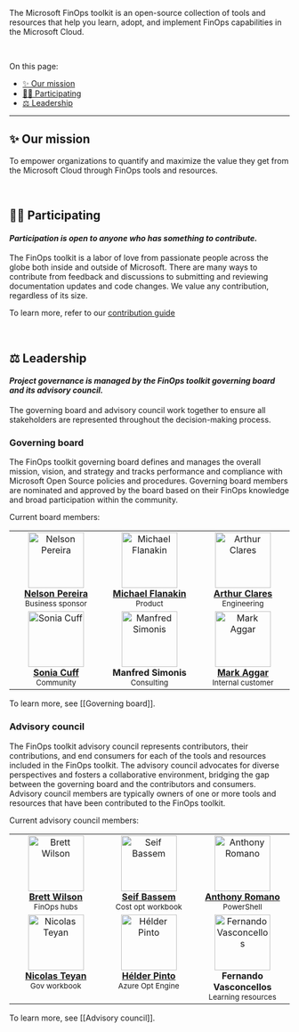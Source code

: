 <!-- markdownlint-disable MD041 -->

The Microsoft FinOps toolkit is an open-source collection of tools and resources that help you learn, adopt, and implement FinOps capabilities in the Microsoft Cloud.

<br>

On this page:

- [✨ Our mission](#-our-mission)
- [👩‍💻 Participating](#-participating)
- [⚖️ Leadership](#️-leadership)

---

## ✨ Our mission

To empower organizations to quantify and maximize the value they get from the Microsoft Cloud through FinOps tools and resources.

<br>

## 👩‍💻 Participating

#### _Participation is open to anyone who has something to contribute._<!-- markdownlint-disable-line MD001 -->

The FinOps toolkit is a labor of love from passionate people across the globe both inside and outside of Microsoft. There are many ways to contribute from feedback and discussions to submitting and reviewing documentation updates and code changes. We value any contribution, regardless of its size.

To learn more, refer to our [contribution guide](https://github.com/microsoft/finops-toolkit/blob/dev/CONTRIBUTING.md)

<br>

## ⚖️ Leadership

#### _Project governance is managed by the FinOps toolkit governing board and its advisory council._<!-- markdownlint-disable-line MD001 -->

The governing board and advisory council work together to ensure all stakeholders are represented throughout the decision-making process.

### Governing board

The FinOps toolkit governing board defines and manages the overall mission, vision, and strategy and tracks performance and compliance with Microsoft Open Source policies and procedures. Governing board members are nominated and approved by the board based on their FinOps knowledge and broad participation within the community.

Current board members:

<table>
  <tbody>
    <tr>
      <td align="center" valign="top" width="209"><a href="https://github.com/nilson79"><img src="https://avatars.githubusercontent.com/u/3111022?v=4?s=100" width="100px;" alt="Nelson Pereira"/><br /><b>Nelson Pereira</b></a><br /><sup>Business sponsor</sup></td>
      <td align="center" valign="top" width="209"><a href="http://about.me/flanakin"><img src="https://avatars.githubusercontent.com/u/399533?v=4?s=100" width="100px;" alt="Michael Flanakin"/><br /><b>Michael Flanakin</b></a><br /><sup>Product</sup></td>
      <td align="center" valign="top" width="209"><a href="https://github.com/arthurclares"><img src="https://avatars.githubusercontent.com/u/53261392?v=4?s=100" width="100px;" alt="Arthur Clares"/><br /><b>Arthur Clares</b></a><br /><sup>Engineering</sup></td>
    </tr>
    <tr>
      <td align="center" valign="top" width="209"><a href="https://github.com/scuffy"><img src="https://avatars.githubusercontent.com/u/41356020?v=4?s=100" width="100px;" alt="Sonia Cuff"/><br /><b>Sonia Cuff</b></a><br /><sup>Community</sup></td>
      <td align="center" valign="top" width="209"><img src="https://github.com/microsoft/finops-toolkit/assets/399533/164afda4-1960-499d-a621-afdf6f868903" width="100px;" alt="Manfred Simonis"/><br /><b>Manfred Simonis</b></a><br /><sup>Consulting</sup></td>
      <td align="center" valign="top" width="209"><a href="https://github.com/maggar"><img src="https://avatars.githubusercontent.com/u/55561955?v=4?s=100" width="100px;" alt="Mark Aggar"/><br /><b>Mark Aggar</b></a><br /><sup>Internal customer</sup></td>
    </tr>
  </tbody>
</table>

To learn more, see [[Governing board]].

### Advisory council

The FinOps toolkit advisory council represents contributors, their contributions, and end consumers for each of the tools and resources included in the FinOps toolkit. The advisory council advocates for diverse perspectives and fosters a collaborative environment, bridging the gap between the governing board and the contributors and consumers. Advisory council members are typically owners of one or more tools and resources that have been contributed to the FinOps toolkit.

Current advisory council members:

<table>
  <tbody>
    <tr>
      <td align="center" valign="top" width="209"><a href="https://github.com/MSBrett"><img src="https://avatars.githubusercontent.com/u/24294904?v=4?s=100" width="100px;" alt="Brett Wilson"/><br /><b>Brett Wilson</b></a><br /><sup>FinOps hubs</sup></td>
      <td align="center" valign="top" width="209"><a href="https://www.seifbassem.com/"><img src="https://avatars.githubusercontent.com/u/38246040?v=4?s=100" width="100px;" alt="Seif Bassem"/><br /><b>Seif Bassem</b></a><br /><sup>Cost opt workbook</sup></td>
      <td align="center" valign="top" width="209"><a href="https://github.com/aromano2"><img src="https://avatars.githubusercontent.com/u/26576969?v=4?s=100" width="100px;" alt="Anthony Romano"/><br /><b>Anthony Romano</b></a><br /><sup>PowerShell</sup></td>
    </tr>
    <tr>
      <td align="center" valign="top" width="209"><a href="https://github.com/nteyan"><img src="https://avatars.githubusercontent.com/u/8894656?v=4?s=100" width="100px;" alt="Nicolas Teyan"/><br /><b>Nicolas Teyan</b></a><br /><sup>Gov workbook</sup></td>
      <td align="center" valign="top" width="209"><a href="https://aka.ms/helderpinto"><img src="https://avatars.githubusercontent.com/u/10661605?v=4?s=100" width="100px;" alt="Hélder Pinto"/><br /><b>Hélder Pinto</b></a><br /><sup>Azure Opt Engine</sup></td>
      <td align="center" valign="top" width="209"><img src="https://github.com/microsoft/finops-toolkit/assets/399533/164afda4-1960-499d-a621-afdf6f868903" width="100px;" alt="Fernando Vasconcellos"/><br /><b>Fernando Vasconcellos</b></a><br /><sup>Learning resources</sup></td>
    </tr>
  </tbody>
</table>

To learn more, see [[Advisory council]].

<br>
